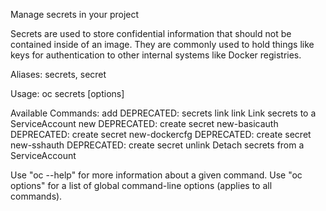 Manage secrets in your project 

Secrets are used to store confidential information that should not be contained inside of an image. They are commonly used to hold things like keys for authentication to other internal systems like Docker registries.

Aliases:
secrets, secret

Usage:
  oc secrets [options]

Available Commands:
  add           DEPRECATED: secrets link
  link          Link secrets to a ServiceAccount
  new           DEPRECATED: create secret
  new-basicauth DEPRECATED: create secret
  new-dockercfg DEPRECATED: create secret
  new-sshauth   DEPRECATED: create secret
  unlink        Detach secrets from a ServiceAccount

Use "oc <command> --help" for more information about a given command.
Use "oc options" for a list of global command-line options (applies to all commands).
